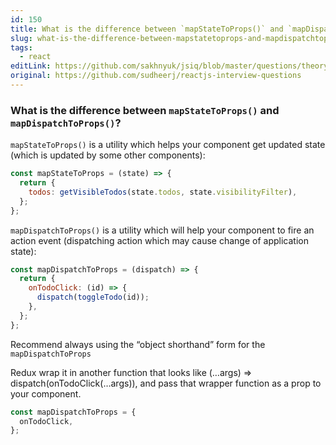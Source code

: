 ```yaml
---
id: 150
title: What is the difference between `mapStateToProps()` and `mapDispatchToProps()`?
slug: what-is-the-difference-between-mapstatetoprops-and-mapdispatchtoprops
tags:
  - react
editLink: https://github.com/sakhnyuk/jsiq/blob/master/questions/theory/react/150.md
original: https://github.com/sudheerj/reactjs-interview-questions
---
```


### What is the difference between `mapStateToProps()` and `mapDispatchToProps()`?

`mapStateToProps()` is a utility which helps your component get updated state (which is updated by some other components):

```javascript
const mapStateToProps = (state) => {
  return {
    todos: getVisibleTodos(state.todos, state.visibilityFilter),
  };
};
```

`mapDispatchToProps()` is a utility which will help your component to fire an action event (dispatching action which may cause change of application state):

```javascript
const mapDispatchToProps = (dispatch) => {
  return {
    onTodoClick: (id) => {
      dispatch(toggleTodo(id));
    },
  };
};
```

Recommend always using the “object shorthand” form for the `mapDispatchToProps`

Redux wrap it in another function that looks like (…args) => dispatch(onTodoClick(…args)), and pass that wrapper function as a prop to your component.

```javascript
const mapDispatchToProps = {
  onTodoClick,
};
```